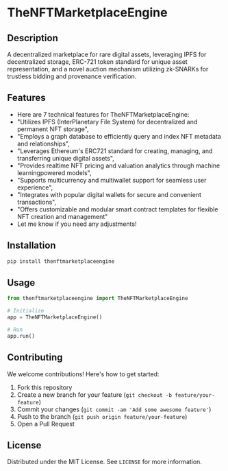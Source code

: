 # TheNFTMarketplaceEngine

## Description

A decentralized marketplace for rare digital assets, leveraging IPFS for decentralized storage, ERC-721 token standard for unique asset representation, and a novel auction mechanism utilizing zk-SNARKs for trustless bidding and provenance verification.

## Features

- Here are 7 technical features for TheNFTMarketplaceEngine:
- "Utilizes IPFS (InterPlanetary File System) for decentralized and permanent NFT storage",
- "Employs a graph database to efficiently query and index NFT metadata and relationships",
- "Leverages Ethereum's ERC721 standard for creating, managing, and transferring unique digital assets",
- "Provides realtime NFT pricing and valuation analytics through machine learningpowered models",
- "Supports multicurrency and multiwallet support for seamless user experience",
- "Integrates with popular digital wallets for secure and convenient transactions",
- "Offers customizable and modular smart contract templates for flexible NFT creation and management"
- Let me know if you need any adjustments!
## Installation

```bash
pip install thenftmarketplaceengine
```

## Usage

```python
from thenftmarketplaceengine import TheNFTMarketplaceEngine

# Initialize
app = TheNFTMarketplaceEngine()

# Run
app.run()
```

## Contributing

We welcome contributions! Here's how to get started:

1. Fork this repository
2. Create a new branch for your feature (`git checkout -b feature/your-feature`)
3. Commit your changes (`git commit -am 'Add some awesome feature'`)
4. Push to the branch (`git push origin feature/your-feature`)
5. Open a Pull Request

## License

Distributed under the MIT License. See `LICENSE` for more information.
